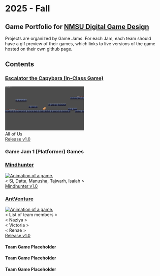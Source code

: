 # 2025 - Fall

## Game Portfolio for [NMSU Digital Game Design](/../index.md)

Projects are organized by Game Jams. For each Jam, each team should have a gif preview of their games, which links to live versions of the game hosted on their own github page.

## Contents

### [Escalator the Capybara (In-Class Game)](https://bilhamil.github.io/Escalator/)
<a href="https://bilhamil.github.io/Escalator/" target="_blank"><img src="./art/escalator.gif" alt="Animation of a game." width="256"/></a><br/> 
All of Us<br/> 
[Release v1.0](https://github.com/bilhamil/Escalator-Demo-Game/releases/tag/v1.0)

### Game Jam 1 (Platformer) Games

### [Mindhunter](<https://STeel-5255.github.io/Mindhunter/>)
<a href="https://STeel-5255.github.io/Mindhunter/" target="_blank"><img src="./art/Mindhunter Preview.gif" alt="Animation of a game." width="256"/></a><br/> 
< Si, Datta, Manusha, Tajwarh, Isaiah ><br/> 
[Mindhunter v1.0](https://github.com/NMSU-Digital-Game-Design/game-jam-1-game-sandman-productions/releases/tag/Assets)

### [AntVenture](<link to live game demo>)
<a href="<link to live game demo>" target="_blank"><img src="<./art/AntVenture.gif>" alt="Animation of a game." width="256"/></a><br/> 
< List of team members ><br/> 
< Naziya ><br/>
< Victoria ><br/>
< Renae ><br/>
[Release v1.0](https://hunter-byte-afk.github.io/AntVenture/ANTventureLost%20in%20the%20Colony.html)
#### Team Game Placeholder

#### Team Game Placeholder

#### Team Game Placeholder
